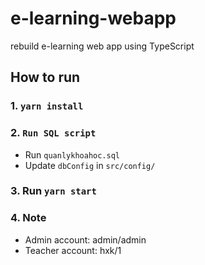 # e-learning-webapp
rebuild e-learning web app using TypeScript
## How to run
### 1. `yarn install`
### 2. `Run SQL script`
- Run `quanlykhoahoc.sql`
- Update `dbConfig` in `src/config/`
### 3. Run `yarn start`
### 4. Note
- Admin account: admin/admin
- Teacher account: hxk/1
